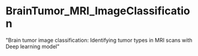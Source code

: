 # BrainTumor_MRI_ImageClassification
"Brain tumor image classification: Identifying tumor types in MRI scans with Deep learning model"
